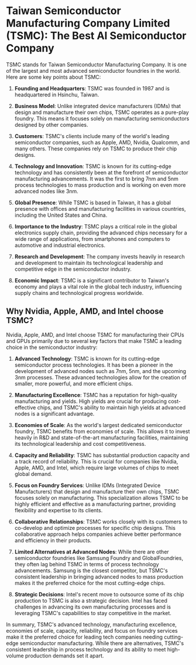 # Taiwan Semiconductor Manufacturing Company Limited (TSMC): The Best AI Semiconductor Company

TSMC stands for Taiwan Semiconductor Manufacturing Company. It is one of the largest and most advanced semiconductor foundries in the world. Here are some key points about TSMC:

1. **Founding and Headquarters**: TSMC was founded in 1987 and is headquartered in Hsinchu, Taiwan.

2. **Business Model**: Unlike integrated device manufacturers (IDMs) that design and manufacture their own chips, TSMC operates as a pure-play foundry. This means it focuses solely on manufacturing semiconductors designed by other companies.

3. **Customers**: TSMC's clients include many of the world's leading semiconductor companies, such as Apple, AMD, Nvidia, Qualcomm, and many others. These companies rely on TSMC to produce their chip designs.

4. **Technology and Innovation**: TSMC is known for its cutting-edge technology and has consistently been at the forefront of semiconductor manufacturing advancements. It was the first to bring 7nm and 5nm process technologies to mass production and is working on even more advanced nodes like 3nm.

5. **Global Presence**: While TSMC is based in Taiwan, it has a global presence with offices and manufacturing facilities in various countries, including the United States and China.

6. **Importance to the Industry**: TSMC plays a critical role in the global electronics supply chain, providing the advanced chips necessary for a wide range of applications, from smartphones and computers to automotive and industrial electronics.

7. **Research and Development**: The company invests heavily in research and development to maintain its technological leadership and competitive edge in the semiconductor industry.

8. **Economic Impact**: TSMC is a significant contributor to Taiwan's economy and plays a vital role in the global tech industry, influencing supply chains and technological progress worldwide.

## Why Nvidia, Apple, AMD, and Intel choose TSMC?

Nvidia, Apple, AMD, and Intel choose TSMC for manufacturing their CPUs and GPUs primarily due to several key factors that make TSMC a leading choice in the semiconductor industry:

1. **Advanced Technology**: TSMC is known for its cutting-edge semiconductor process technologies. It has been a pioneer in the development of advanced nodes such as 7nm, 5nm, and the upcoming 3nm processes. These advanced technologies allow for the creation of smaller, more powerful, and more efficient chips.

2. **Manufacturing Excellence**: TSMC has a reputation for high-quality manufacturing and yields. High yields are crucial for producing cost-effective chips, and TSMC's ability to maintain high yields at advanced nodes is a significant advantage.

3. **Economies of Scale**: As the world's largest dedicated semiconductor foundry, TSMC benefits from economies of scale. This allows it to invest heavily in R&D and state-of-the-art manufacturing facilities, maintaining its technological leadership and cost competitiveness.

4. **Capacity and Reliability**: TSMC has substantial production capacity and a track record of reliability. This is crucial for companies like Nvidia, Apple, AMD, and Intel, which require large volumes of chips to meet global demand.

5. **Focus on Foundry Services**: Unlike IDMs (Integrated Device Manufacturers) that design and manufacture their own chips, TSMC focuses solely on manufacturing. This specialization allows TSMC to be highly efficient and effective as a manufacturing partner, providing flexibility and expertise to its clients.

6. **Collaborative Relationships**: TSMC works closely with its customers to co-develop and optimize processes for specific chip designs. This collaborative approach helps companies achieve better performance and efficiency in their products.

7. **Limited Alternatives at Advanced Nodes**: While there are other semiconductor foundries like Samsung Foundry and GlobalFoundries, they often lag behind TSMC in terms of process technology advancements. Samsung is the closest competitor, but TSMC's consistent leadership in bringing advanced nodes to mass production makes it the preferred choice for the most cutting-edge chips.

8. **Strategic Decisions**: Intel's recent move to outsource some of its chip production to TSMC is also a strategic decision. Intel has faced challenges in advancing its own manufacturing processes and is leveraging TSMC's capabilities to stay competitive in the market.

In summary, TSMC's advanced technology, manufacturing excellence, economies of scale, capacity, reliability, and focus on foundry services make it the preferred choice for leading tech companies needing cutting-edge semiconductor manufacturing. While there are alternatives, TSMC's consistent leadership in process technology and its ability to meet high-volume production demands set it apart.